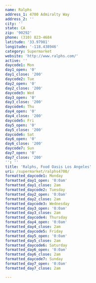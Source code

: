 ```yaml
---
name: Ralphs
address_1: 4700 Admiralty Way
address_2: ''
city: ''
state: CA
zip: '90292'
phone: (310) 823-4684
latitude: '33.97981'
longitude: '-118.438946'
category: Supermarket
website: 'http://www.ralphs.com/'
active: ''
daycode1: Mon
day1_open: '0'
day1_close: '200'
daycode2: Tue
day2_open: '0'
day2_close: '200'
daycode3: Wed
day3_open: '0'
day3_close: '200'
daycode4: Thu
day4_open: '0'
day4_close: '200'
daycode5: Fri
day5_open: '0'
day5_close: '200'
daycode6: Sat
day6_open: '0'
day6_close: '200'
daycode7: Sun
day7_open: '0'
day7_close: '200'
'': ''
title: 'Ralphs, Food Oasis Los Angeles'
uri: /supermarket/ralphs4700/
formatted_daycode1: Monday
formatted_day1_open: '0:0am'
formatted_day1_close: 2am
formatted_daycode2: Tuesday
formatted_day2_open: '0:0am'
formatted_day2_close: 2am
formatted_daycode3: Wednesday
formatted_day3_open: '0:0am'
formatted_day3_close: 2am
formatted_daycode4: Thursday
formatted_day4_open: '0:0am'
formatted_day4_close: 2am
formatted_daycode5: Friday
formatted_day5_open: '0:0am'
formatted_day5_close: 2am
formatted_daycode6: Saturday
formatted_day6_open: '0:0am'
formatted_day6_close: 2am
formatted_daycode7: Sunday
formatted_day7_open: '0:0am'
formatted_day7_close: 2am

---
```

